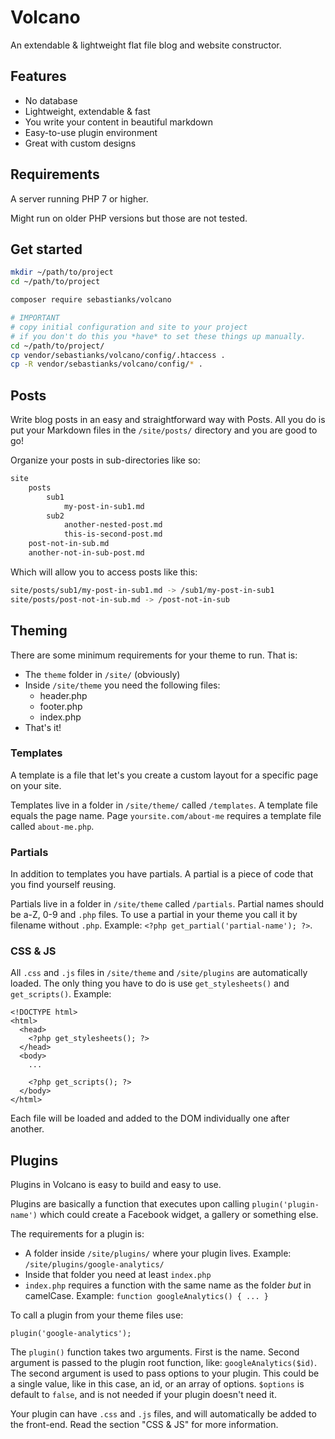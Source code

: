 # Volcano

An extendable & lightweight flat file blog and website constructor.

## Features

-   No database
-   Lightweight, extendable & fast
-   You write your content in beautiful markdown
-   Easy-to-use plugin environment
-   Great with custom designs

## Requirements

A server running PHP 7 or higher.

Might run on older PHP versions but those are not tested.

## Get started

```bash
mkdir ~/path/to/project
cd ~/path/to/project

composer require sebastianks/volcano

# IMPORTANT
# copy initial configuration and site to your project
# if you don't do this you *have* to set these things up manually.
cd ~/path/to/project/
cp vendor/sebastianks/volcano/config/.htaccess .
cp -R vendor/sebastianks/volcano/config/* .
```

## Posts

Write blog posts in an easy and straightforward way with Posts. All you do is put your Markdown files in the `/site/posts/` directory and you are good to go!

Organize your posts in sub-directories like so:

```bash
site
    posts
        sub1
            my-post-in-sub1.md
        sub2
            another-nested-post.md
            this-is-second-post.md
    post-not-in-sub.md
    another-not-in-sub-post.md
```

Which will allow you to access posts like this:

```bash
site/posts/sub1/my-post-in-sub1.md -> /sub1/my-post-in-sub1
site/posts/post-not-in-sub.md -> /post-not-in-sub
```

## Theming

There are some minimum requirements for your theme to run. That is:

-   The `theme` folder in `/site/` (obviously)
-   Inside `/site/theme` you need the following files:
    -   header.php
    -   footer.php
    -   index.php
-   That's it!

### Templates

A template is a file that let's you create a custom layout for a specific page on your site.

Templates live in a folder in `/site/theme/` called `/templates`. A template file equals the page name.
Page `yoursite.com/about-me` requires a template file called `about-me.php`.

### Partials

In addition to templates you have partials. A partial is a piece of code that you find yourself reusing.

Partials live in a folder in `/site/theme` called `/partials`. Partial names should be a-Z, 0-9 and `.php` files.
To use a partial in your theme you call it by filename without `.php`. Example: `<?php get_partial('partial-name'); ?>`.

### CSS & JS

All `.css` and `.js` files in `/site/theme` and `/site/plugins` are automatically loaded.
The only thing you have to do is use `get_stylesheets()` and `get_scripts()`. Example:

```
<!DOCTYPE html>
<html>
  <head>
    <?php get_stylesheets(); ?>
  </head>
  <body>
    ...

    <?php get_scripts(); ?>
  </body>
</html>
```

Each file will be loaded and added to the DOM individually one after another.

## Plugins

Plugins in Volcano is easy to build and easy to use.

Plugins are basically a function that executes upon calling `plugin('plugin-name')` which could create a Facebook widget, a gallery or something else.

The requirements for a plugin is:

-   A folder inside `/site/plugins/` where your plugin lives. Example: `/site/plugins/google-analytics/`
-   Inside that folder you need at least `index.php`
-   `index.php` requires a function with the same name as the folder _but_ in camelCase. Example: `function googleAnalytics() { ... }`

To call a plugin from your theme files use:

`plugin('google-analytics');`

The `plugin()` function takes two arguments. First is the name. Second argument is passed to the plugin root function, like: `googleAnalytics($id)`. The second argument is used to pass options to your plugin. This could be a single value, like in this case, an id, or an array of options. `$options` is default to `false`, and is not needed if your plugin doesn't need it.

Your plugin can have `.css` and `.js` files, and will automatically be added to the front-end. Read the section "CSS & JS" for more information.
